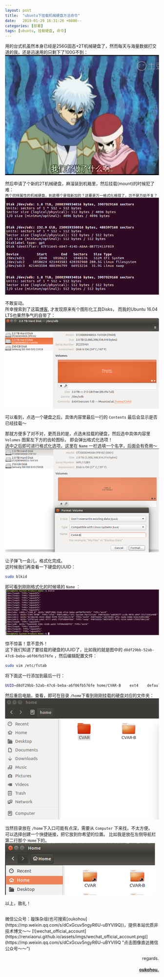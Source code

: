 ```yaml
---
layout: post
title:  "ubuntu下挂载机械硬盘方法命令"
date:   2019-01-29 16:31:26 +0800--
categories: [部署]
tags: [ubuntu, 挂载硬盘, 命令]  
---
```




用的台式机虽然本身已经是256G固态+2T机械硬盘了，然而每天与海量数据打交道的我，还是迅速用的只剩下了100G不到：  
![not_many_space](https://raw.githubusercontent.com/oukohou/image_gallery/master/blogs/ubuntu_mount_dick/%E9%83%BD%E5%81%9A%E4%BA%86%E4%BB%80%E4%B9%88%E5%95%8A.jpg)    

然后申请了个新的2T机械硬盘，麻溜装到机箱里，然后挂载(mount)的时候犯了难：  
`两个同样属性的机械硬盘，到底哪个是我新加的？这要是万一格式化格错了，岂不是万劫不复？`  
![same_disk](https://raw.githubusercontent.com/oukohou/image_gallery/master/blogs/ubuntu_mount_dick/same_disk.png)  
  

不敢妄动。  
所幸搜索到了这篇[博客](https://blog.csdn.net/wshixinshouaaa/article/details/81275608), 才发现原来有个图形化工具Disks，
而我的Ubuntu 16.04 LTS也果然争气的自带了：
![disks](https://raw.githubusercontent.com/oukohou/image_gallery/master/blogs/ubuntu_mount_dick/disks.png)  

可以看到，点选一个硬盘之后，具体内容里最后一行的 `Contents` 最后会显示是否已经挂载～  


那就方便多了对不对，更而且的是，点选未挂载的硬盘，然后选中具体内容里 `Volumes` 图案左下方的齿轮图标，
即会弹出格式化选项！  
选中之后即可进行格式化选项，这里在 `Name` 一栏选填一个名字，后面会有奇用～  
![format_disk](https://raw.githubusercontent.com/oukohou/image_gallery/master/blogs/ubuntu_mount_dick/format_disk.png)   

让子弹飞一会儿，格式化完成。  
这时候我们再查看一下硬盘的UUID：  
```bash
sudo blkid
```
即可看到刚刚格式化的时候填的 `Name` ：
![disk——label](https://raw.githubusercontent.com/oukohou/image_gallery/master/blogs/ubuntu_mount_dick/disk_label.png)     

惊不惊喜！意不意外！  
这下我们知道了要挂载的硬盘的UUID了，比如我的就是图中的 `d8df29bb-52ab-47c6-beba-a6f06fb576fe` ，然后编辑配置文件：  
```bash
sudo vim /etc/fstab
```

将下面这一行添加到最后一行：  
```bash
UUID=d8df29bb-52ab-47c6-beba-a6f06fb576fe home/CVAR-B    ext4    defaults        0       0
```  

然后重启电脑，查看，即可在目录 `/home`下看到刚刚挂载的硬盘对应的文件夹：  
![generated_dir](https://raw.githubusercontent.com/oukohou/image_gallery/master/blogs/ubuntu_mount_dick/generatd_dir.png)  

当然目录放在 `/home`下入口可能有点深，需要从 `Computer` 下来找，不太方便。  
可以选择创建一个快捷链接，把它放到你希望的位置。
比如我是放在左侧导航栏第二行那个 `Home`下的。    
![short_cut](https://raw.githubusercontent.com/oukohou/image_gallery/master/blogs/ubuntu_mount_dick/shortcut.png)  


以上，致礼！



<br>
微信公众号：璇珠杂俎(也可搜索[oukohou](https://mp.weixin.qq.com/s/dCxGcuv5ngyR6U-uBYVI9Q))，提供本站优质非技术博文～～
[![wechat_official_account](https://renxiaorui.github.io/assets/imgs/wechat_official_account.png)](https://mp.weixin.qq.com/s/dCxGcuv5ngyR6U-uBYVI9Q "点击图像直达微信公众号～～")  




<br>
<p  align="right">regards.</p>
<h4 align="right">
    <a href="https://renxiaorui.github.io/">
        oukohou.
    </a>
</h4>


